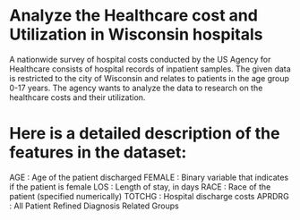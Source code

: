 # Analyze the Healthcare cost and Utilization in Wisconsin hospitals
A nationwide survey of hospital costs conducted by the US Agency for
Healthcare consists of hospital records of inpatient samples. The given
data is restricted to the city of Wisconsin and relates to patients in the age
group 0-17 years. The agency wants to analyze the data to research on the
healthcare costs and their utilization.
# Here is a detailed description of the features in the dataset:
AGE : Age of the patient discharged
FEMALE : Binary variable that indicates if the patient is female
LOS : Length of stay, in days
RACE : Race of the patient (specified numerically)
TOTCHG : Hospital discharge costs
APRDRG : All Patient Refined Diagnosis Related Groups
